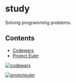 # study
Solving programming problems.




## Contents
* [Codewars](https://github.com/cliegargo/study/tree/master/codewars)
* [Project Euler](https://github.com/cliegargo/study/tree/master/projecteuler)




[![codewars](https://www.codewars.com/users/cliegargo/badges/micro)](https://www.codewars.com/users/cliegargo)

[![projecteuler](https://projecteuler.net/profile/927cl.png)](https://projecteuler.net/profile/927cl.png)